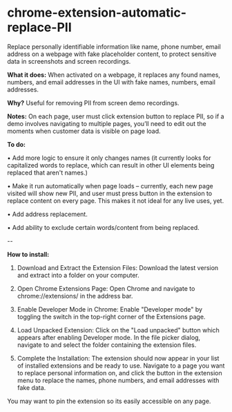 # chrome-extension-automatic-replace-PII
Replace personally identifiable information like name, phone number, email address on a webpage with fake placeholder content, to protect sensitive data in screenshots and screen recordings.

**What it does:** When activated on a webpage, it replaces any found names, numbers, and email addresses in the UI with fake names, numbers, email addresses. 

**Why?** Useful for removing PII from screen demo recordings.

**Notes:** On each page, user must click extension button to replace PII, so if a demo involves navigating to multiple pages, you’ll need to edit out the moments when customer data is visible on page load.

**To do:**

• Add more logic to ensure it only changes names (it currently looks for capitalized words to replace, which can result in other UI elements being replaced that aren't names.)

• Make it run automatically when page loads – currently, each new page visited will show new PII, and user must press button in the extension to replace content on every page. This makes it not ideal for any live uses, yet. 

• Add address replacement.

• Add ability to exclude certain words/content from being replaced.

--

**How to install:**

1. Download and Extract the Extension Files: Download the latest version and extract into a folder on your computer.

2. Open Chrome Extensions Page: Open Chrome and navigate to chrome://extensions/ in the address bar.

3. Enable Developer Mode in Chrome: Enable "Developer mode" by toggling the switch in the top-right corner of the Extensions page.

4. Load Unpacked Extension: Click on the "Load unpacked" button which appears after enabling Developer mode. In the file picker dialog, navigate to and select the folder containing the extension files.

5. Complete the Installation: The extension should now appear in your list of installed extensions and be ready to use. Navigate to a page you want to replace personal information on, and click the button in the extension menu to replace the names, phone numbers, and email addresses with fake data. 

You may want to pin the extension so its easily accessible on any page.

